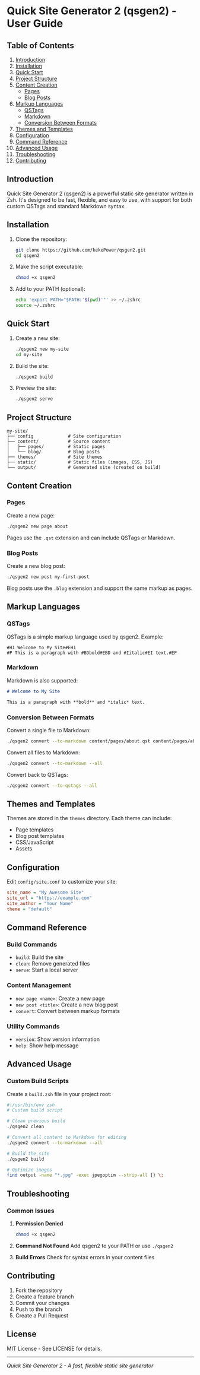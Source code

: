 # Quick Site Generator 2 (qsgen2) - User Guide

## Table of Contents
1. [Introduction](#introduction)
2. [Installation](#installation)
3. [Quick Start](#quick-start)
4. [Project Structure](#project-structure)
5. [Content Creation](#content-creation)
   - [Pages](#pages)
   - [Blog Posts](#blog-posts)
6. [Markup Languages](#markup-languages)
   - [QSTags](#qstags)
   - [Markdown](#markdown)
   - [Conversion Between Formats](#conversion-between-formats)
7. [Themes and Templates](#themes-and-templates)
8. [Configuration](#configuration)
9. [Command Reference](#command-reference)
10. [Advanced Usage](#advanced-usage)
11. [Troubleshooting](#troubleshooting)
12. [Contributing](#contributing)

## Introduction

Quick Site Generator 2 (qsgen2) is a powerful static site generator written in Zsh. It's designed to be fast, flexible, and easy to use, with support for both custom QSTags and standard Markdown syntax.

## Installation

1. Clone the repository:
   ```bash
   git clone https://github.com/kekePower/qsgen2.git
   cd qsgen2
   ```

2. Make the script executable:
   ```bash
   chmod +x qsgen2
   ```

3. Add to your PATH (optional):
   ```bash
   echo 'export PATH="$PATH:'$(pwd)'"' >> ~/.zshrc
   source ~/.zshrc
   ```

## Quick Start

1. Create a new site:
   ```bash
   ./qsgen2 new my-site
   cd my-site
   ```

2. Build the site:
   ```bash
   ./qsgen2 build
   ```

3. Preview the site:
   ```bash
   ./qsgen2 serve
   ```

## Project Structure

```
my-site/
├── config             # Site configuration
├── content/           # Source content
│   ├── pages/         # Static pages
│   └── blog/          # Blog posts
├── themes/            # Site themes
├── static/            # Static files (images, CSS, JS)
└── output/            # Generated site (created on build)
```

## Content Creation

### Pages

Create a new page:
```bash
./qsgen2 new page about
```

Pages use the `.qst` extension and can include QSTags or Markdown.

### Blog Posts

Create a new blog post:
```bash
./qsgen2 new post my-first-post
```

Blog posts use the `.blog` extension and support the same markup as pages.

## Markup Languages

### QSTags

QSTags is a simple markup language used by qsgen2. Example:

```
#H1 Welcome to My Site#EH1
#P This is a paragraph with #BDbold#EBD and #Iitalic#EI text.#EP
```

### Markdown

Markdown is also supported:

```markdown
# Welcome to My Site

This is a paragraph with **bold** and *italic* text.
```

### Conversion Between Formats

Convert a single file to Markdown:
```bash
./qsgen2 convert --to-markdown content/pages/about.qst content/pages/about.md
```

Convert all files to Markdown:
```bash
./qsgen2 convert --to-markdown --all
```

Convert back to QSTags:
```bash
./qsgen2 convert --to-qstags --all
```

## Themes and Templates

Themes are stored in the `themes` directory. Each theme can include:
- Page templates
- Blog post templates
- CSS/JavaScript
- Assets

## Configuration

Edit `config/site.conf` to customize your site:

```ini
site_name = "My Awesome Site"
site_url = "https://example.com"
site_author = "Your Name"
theme = "default"
```

## Command Reference

### Build Commands
- `build`: Build the site
- `clean`: Remove generated files
- `serve`: Start a local server

### Content Management
- `new page <name>`: Create a new page
- `new post <title>`: Create a new blog post
- `convert`: Convert between markup formats

### Utility Commands
- `version`: Show version information
- `help`: Show help message

## Advanced Usage

### Custom Build Scripts
Create a `build.zsh` file in your project root:

```bash
#!/usr/bin/env zsh
# Custom build script

# Clean previous build
./qsgen2 clean

# Convert all content to Markdown for editing
./qsgen2 convert --to-markdown --all

# Build the site
./qsgen2 build

# Optimize images
find output -name "*.jpg" -exec jpegoptim --strip-all {} \;
```

## Troubleshooting

### Common Issues

1. **Permission Denied**
   ```bash
   chmod +x qsgen2
   ```

2. **Command Not Found**
   Add qsgen2 to your PATH or use `./qsgen2`

3. **Build Errors**
   Check for syntax errors in your content files

## Contributing

1. Fork the repository
2. Create a feature branch
3. Commit your changes
4. Push to the branch
5. Create a Pull Request

## License

MIT License - See LICENSE for details.

---

*Quick Site Generator 2 - A fast, flexible static site generator*
